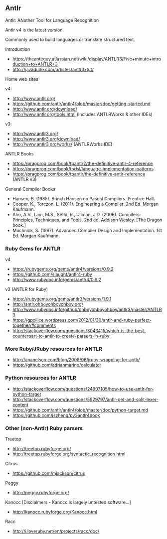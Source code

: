 ## Antlr

Antlr: ANother Tool for Language Recognition

Antlr v4 is the latest version.

Commonly used to build languages or translate structured text.

Introduction

- https://theantlrguy.atlassian.net/wiki/display/ANTLR3/Five+minute+introduction+to+ANTLR+3
- http://javadude.com/articles/antlr3xtut/

Home web sites

v4:
- http://www.antlr.org/
- https://github.com/antlr/antlr4/blob/master/doc/getting-started.md
- http://www.antlr.org/download/
- http://www.antlr.org/tools.html (includes ANTLRWorks & other IDEs)

v3:
- http://www.antlr3.org/
- http://www.antlr3.org/download/
- http://www.antlr3.org/works/ (ANTLRWorks IDE)

ANTLR Books

- https://pragprog.com/book/tpantlr2/the-definitive-antlr-4-reference
- https://pragprog.com/book/tpdsl/language-implementation-patterns
- https://pragprog.com/book/tpantlr/the-definitive-antlr-reference (ANTLR v3)

General Compiler Books

- Hansen, B. (1985). Brinch Hansen on Pascal Compilers. Prentice Hall.
- Cooper, K., Torczon, L. (2011). Engineering a Compiler. 2nd Ed. Morgan Kaufmann.
- Aho, A.V., Lam, M.S., Sethi, R., Ullman, J.D. (2006). Compilers: Principles, Techniques, and Tools. 2nd ed. Addison Wesley. [The Dragon book.]
- Muchnick, S. (1997). Advanced Compiler Design and Implementation. 1st Ed. Morgan Kaufmann.


### Ruby Gems for ANTLR

v4

- https://rubygems.org/gems/antlr4/versions/0.9.2
- https://github.com/slaught/antlr4-ruby
- http://www.rubydoc.info/gems/antlr4/0.9.2

v3 (ANTLR for Ruby)

- https://rubygems.org/gems/antlr3/versions/1.9.1
- http://antlr.ohboyohboyohboy.org/
- http://www.rubydoc.info/github/ohboyohboyohboy/antlr3/master/ANTLR3
- https://gpollice.wordpress.com/2012/01/30/antlr-and-ruby-perfect-together/#comments
- http://stackoverflow.com/questions/3043415/which-is-the-best-counterpart-to-antlr-to-create-parsers-in-ruby

### More Ruby/JRuby resources for ANTLR

- http://ananelson.com/blog/2008/06/jruby-wrapping-for-antlr/
- https://github.com/adrianmarino/calculator

### Python resources for ANTLR

- http://stackoverflow.com/questions/24907105/how-to-use-antlr-for-python-target
- http://stackoverflow.com/questions/5929797/antlr-get-and-split-lexer-content
- https://github.com/antlr/antlr4/blob/master/doc/python-target.md
- https://github.com/jszheng/py3antlr4book

### Other (non-Antlr) Ruby parsers

Treetop

- http://treetop.rubyforge.org/
- http://treetop.rubyforge.org/syntactic_recognition.html

Citrus

- https://github.com/mjackson/citrus

Peggy

- http://peggy.rubyforge.org/

Kanocc [Disclaimers - Kanocc is largely untested software...]

- http://kanocc.rubyforge.org/Kanocc.html

Racc

- http://i.loveruby.net/en/projects/racc/doc/

